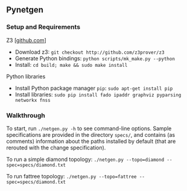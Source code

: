 ## Pynetgen

### Setup and Requirements

Z3 [[github.com](https://github.com/Z3Prover/z3#python)]
* Download z3: `git checkout http://github.com/z3prover/z3`
* Generate Python bindings: `python scripts/mk_make.py --python`
* Install: `cd build; make && sudo make install`

Python libraries  
* Install Python package manager `pip`: `sudo apt-get install pip`  
* Install libraries: `sudo pip install fado ipaddr graphviz pyparsing networkx fnss`  


### Walkthrough

To start, run `./netgen.py -h` to see command-line options.  Sample specifications are provided in the directory `specs/`, and contains (as comments) information about the paths installed by default (that are rerouted with the change specification).

To run a simple diamond topology: `./netgen.py --topo=diamond --spec=specs/diamond.txt`

To run fattree topology: `./netgen.py --topo=fattree --spec=specs/diamond.txt`
